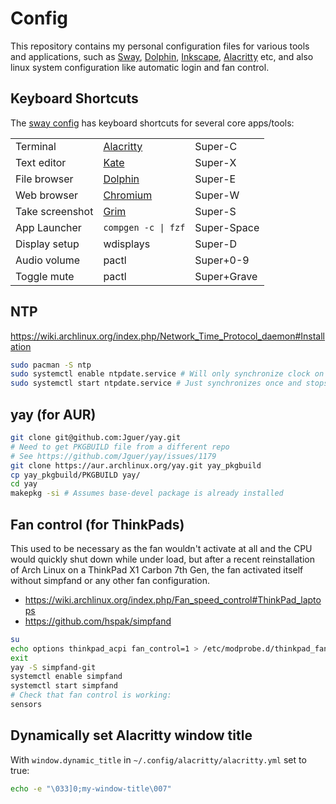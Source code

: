 # Config

This repository contains my personal configuration files for various tools and applications, such as [Sway](https://swaywm.org/), [Dolphin](https://github.com/KDE/dolphin), [Inkscape](https://inkscape.org/), [Alacritty](https://github.com/jwilm/alacritty) etc, and also linux system configuration like automatic login and fan control.

## Keyboard Shortcuts

The [sway config](home/.config/sway/config) has keyboard shortcuts for several core apps/tools:

| | | |
| - | - | - |
| Terminal | [Alacritty](https://github.com/alacritty/alacritty) | Super-C |
| Text editor | [Kate](https://kate-editor.org/) | Super-X |
| File browser | [Dolphin](https://kde.org/applications/system/org.kde.dolphin) | Super-E |
| Web browser | [Chromium](https://www.archlinux.org/packages/extra/x86_64/chromium/) | Super-W |
| Take screenshot | [Grim](https://github.com/emersion/grim) | Super-S |
| App Launcher | `compgen -c \| fzf` | Super-Space |
| Display setup | wdisplays | Super-D |
| Audio volume | pactl | Super+0-9 |
| Toggle mute | pactl | Super+Grave |

## NTP

https://wiki.archlinux.org/index.php/Network_Time_Protocol_daemon#Installation

```bash
sudo pacman -S ntp
sudo systemctl enable ntpdate.service # Will only synchronize clock on boot
sudo systemctl start ntpdate.service # Just synchronizes once and stops
```

## yay (for AUR)

```bash
git clone git@github.com:Jguer/yay.git
# Need to get PKGBUILD file from a different repo
# See https://github.com/Jguer/yay/issues/1179
git clone https://aur.archlinux.org/yay.git yay_pkgbuild
cp yay_pkgbuild/PKGBUILD yay/
cd yay
makepkg -si # Assumes base-devel package is already installed
```

## Fan control (for ThinkPads)

This used to be necessary as the fan wouldn't activate at all and the CPU would quickly shut down while under load, but after a recent reinstallation of Arch Linux on a ThinkPad X1 Carbon 7th Gen, the fan activated itself without simpfand or any other fan configuration.

- https://wiki.archlinux.org/index.php/Fan_speed_control#ThinkPad_laptops
- https://github.com/hspak/simpfand
```bash
su
echo options thinkpad_acpi fan_control=1 > /etc/modprobe.d/thinkpad_fan.conf
exit
yay -S simpfand-git
systemctl enable simpfand
systemctl start simpfand
# Check that fan control is working:
sensors
```

## Dynamically set Alacritty window title

With `window.dynamic_title` in `~/.config/alacritty/alacritty.yml` set to true:

```bash
echo -e "\033]0;my-window-title\007"
```
